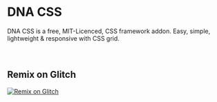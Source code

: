 # DNA CSS
DNA CSS is a free, MIT-Licenced, CSS framework addon. Easy, simple, lightweight & responsive with CSS grid.
<br><br><br>
## Remix on Glitch
<a href="https://glitch.com/edit/#!/import/github/Doublepicebs/dnacss"><img src="https://cdn.glitch.com/2703baf2-b643-4da7-ab91-7ee2a2d00b5b%2Fremix-button.svg" alt="Remix on Glitch" /></a>